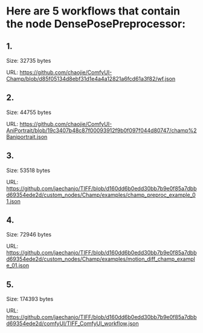 # Here are 5 workflows that contain the node DensePosePreprocessor:

## 1. 

Size: 32735 bytes

URL: https://github.com/chaojie/ComfyUI-Champ/blob/d85f05134d8ebf31d1e4a4a12821a6fcd61a3f82/wf.json

## 2. 

Size: 44755 bytes

URL: https://github.com/chaojie/ComfyUI-AniPortrait/blob/19c3407b48c87f00093912f9b0f097f044d80747/champ%2Baniportrait.json

## 3. 

Size: 53518 bytes

URL: https://github.com/jaechanjo/TIFF/blob/d160dd6b0edd30bb7b9e0f85a7dbbd69354ede2d/custom_nodes/Champ/examples/champ_preproc_example_01.json

## 4. 

Size: 72946 bytes

URL: https://github.com/jaechanjo/TIFF/blob/d160dd6b0edd30bb7b9e0f85a7dbbd69354ede2d/custom_nodes/Champ/examples/motion_diff_champ_example_01.json

## 5. 

Size: 174393 bytes

URL: https://github.com/jaechanjo/TIFF/blob/d160dd6b0edd30bb7b9e0f85a7dbbd69354ede2d/comfyUI/TIFF_ComfyUI_workflow.json

